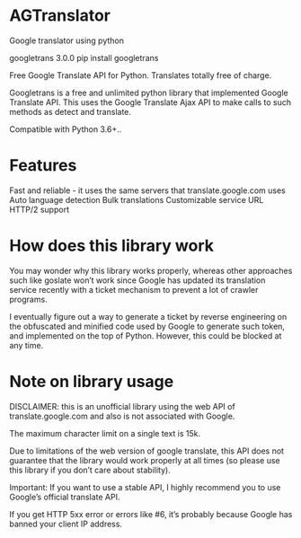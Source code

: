 # AGTranslator
Google translator using python


googletrans 3.0.0
pip install googletrans

Free Google Translate API for Python. Translates totally free of charge.

Googletrans is a free and unlimited python library that implemented Google Translate API. This uses the Google Translate Ajax API to make calls to such methods as detect and translate.

Compatible with Python 3.6+..

# Features
Fast and reliable - it uses the same servers that translate.google.com uses
Auto language detection
Bulk translations
Customizable service URL
HTTP/2 support

# How does this library work
You may wonder why this library works properly, whereas other approaches such like goslate won’t work since Google has updated its translation service recently with a ticket mechanism to prevent a lot of crawler programs.

I eventually figure out a way to generate a ticket by reverse engineering on the obfuscated and minified code used by Google to generate such token, and implemented on the top of Python. However, this could be blocked at any time.

# Note on library usage
DISCLAIMER: this is an unofficial library using the web API of translate.google.com and also is not associated with Google.

The maximum character limit on a single text is 15k.

Due to limitations of the web version of google translate, this API does not guarantee that the library would work properly at all times (so please use this library if you don’t care about stability).

Important: If you want to use a stable API, I highly recommend you to use Google’s official translate API.

If you get HTTP 5xx error or errors like #6, it’s probably because Google has banned your client IP address.
